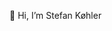 👋 Hi, I’m Stefan Køhler


<!---
S13F4NX/S13F4NX is a ✨ special ✨ repository because its `README.md` (this file) appears on your GitHub profile.
You can click the Preview link to take a look at your changes.
--->
